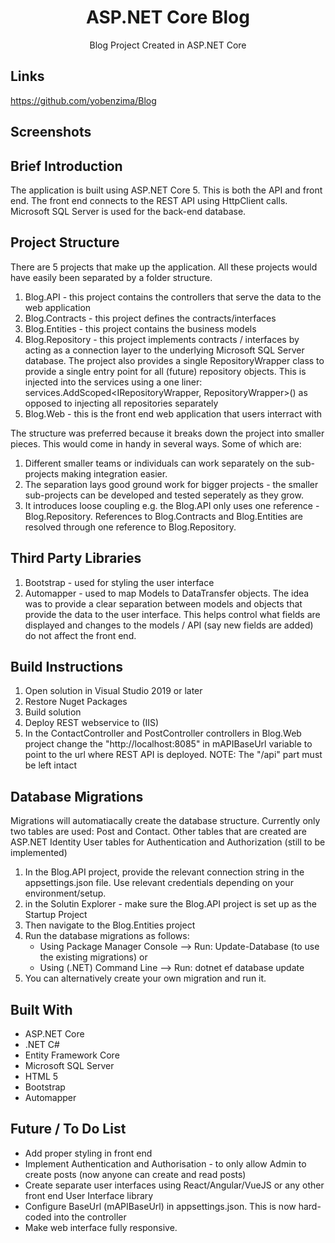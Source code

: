 <h1 align="center">ASP.NET Core Blog</h1>

<p align="center">Blog Project Created in ASP.NET Core</p>

## Links
https://github.com/yobenzima/Blog

## Screenshots



## Brief Introduction
The application is built using ASP.NET Core 5. 
This is both the API and front end. 
The front end connects to the REST API using HttpClient calls.
Microsoft SQL Server is used for the back-end database. 

## Project Structure
There are 5 projects that make up the application. All these projects would have easily been separated by a folder structure.
1. Blog.API - this project contains the controllers that serve the data to the web application
2. Blog.Contracts - this project defines the contracts/interfaces
3. Blog.Entities - this project contains the business models
4. Blog.Repository - this project implements contracts / interfaces by acting as a connection layer to the underlying Microsoft SQL Server database. The project also provides a single RepositoryWrapper class to provide a single entry point for all (future) repository objects. 
This is injected into the services using a one liner: services.AddScoped<IRepositoryWrapper, RepositoryWrapper>() as opposed to injecting all repositories separately
5. Blog.Web - this is the front end web application that users interract with

The structure was preferred because it breaks down the project into smaller pieces. This would come in handy in several ways. Some of which are:
1. Different smaller teams or individuals can work separately on the sub-projects making integration easier.
2. The separation lays good ground work for bigger projects - the smaller sub-projects can be developed and tested seperately as they grow.
3. It introduces loose coupling e.g. the Blog.API only uses one reference - Blog.Repository. References to Blog.Contracts and Blog.Entities are resolved through one reference to Blog.Repository.

## Third Party Libraries
1. Bootstrap - used for styling the user interface
2. Automapper - used to map Models to DataTransfer objects. The idea was to provide a clear separation between models and objects that provide the data to the user interface. This helps control what fields are displayed and changes to the models / API (say new fields are added) do not affect the front end.

## Build Instructions
1. Open solution in Visual Studio 2019 or later
2. Restore Nuget Packages
3. Build solution
4. Deploy REST webservice to (IIS)
5. In the ContactController and PostController controllers in Blog.Web project change the "http://localhost:8085" in mAPIBaseUrl variable to point to the url where REST API is deployed. 
   NOTE: The "/api" part must be left intact
 
 ## Database Migrations
 Migrations will automatiacally create the database structure. Currently only two tables are used: Post and Contact. Other tables that are created are  ASP.NET Identity User tables for Authentication and Authorization (still to be implemented)
 1. In the Blog.API project, provide the relevant connection string in the appsettings.json file. Use relevant credentials depending on your environment/setup.
 2. in the Solutin Explorer  - make sure the Blog.API project is set up as the Startup Project
 3. Then navigate to the Blog.Entities project 
 4. Run the database migrations as follows:
    - Using Package Manager Console --> Run: Update-Database (to use the existing migrations) or 
    - Using (.NET) Command Line --> Run: dotnet ef database update
 5. You can alternatively create your own migration and run it.
   
## Built With
- ASP.NET Core
- .NET C#
- Entity Framework Core
- Microsoft SQL Server
- HTML 5
- Bootstrap
- Automapper 

## Future / To Do List
- Add proper styling in front end
- Implement Authentication and Authorisation - to only allow Admin to create posts (now anyone can create and read posts)
- Create separate user interfaces using React/Angular/VueJS or any other front end User Interface library
- Configure BaseUrl (mAPIBaseUrl) in appsettings.json. This is now hard-coded into the controller
- Make web interface fully responsive.
